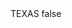 <?xml version="1.0" encoding="UTF-8"?>
<CustomMetadata xmlns="http://soap.sforce.com/2006/04/metadata">
    <label>TEXAS</label>
    <protected>false</protected>
</CustomMetadata>
